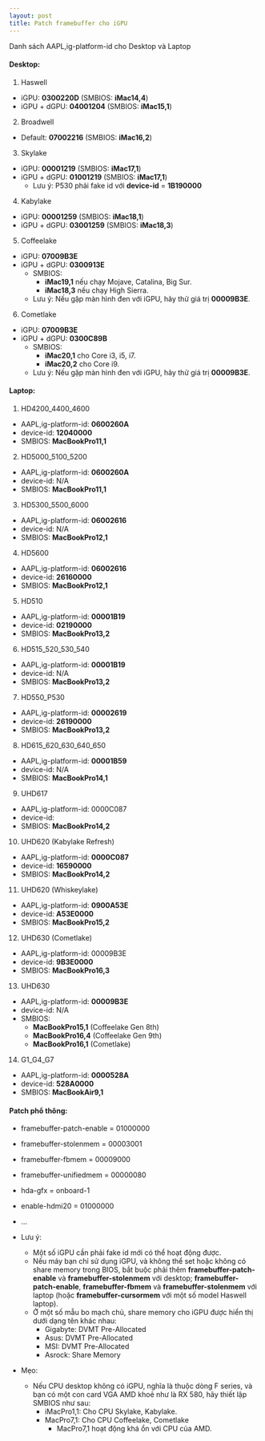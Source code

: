 ```yaml
---
layout: post
title: Patch framebuffer cho iGPU
---
```


Danh sách AAPL,ig-platform-id cho Desktop và Laptop

#### Desktop:
1. Haswell
- iGPU: **0300220D** (SMBIOS: **iMac14,4**)
- iGPU + dGPU: **04001204** (SMBIOS: **iMac15,1**)

2. Broadwell
- Default: **07002216** (SMBIOS: **iMac16,2**)

3. Skylake
- iGPU: **00001219** (SMBIOS: **iMac17,1**)
- iGPU + dGPU: **01001219** (SMBIOS: **iMac17,1**)
  - Lưu ý: P530 phải fake id với **device-id** = **1B190000**

4. Kabylake
- iGPU: **00001259** (SMBIOS: **iMac18,1**)
- iGPU + dGPU: **03001259** (SMBIOS: **iMac18,3**)

5. Coffeelake
- iGPU: **07009B3E**
- iGPU + dGPU: **0300913E**
  - SMBIOS:
    - **iMac19,1** nếu chạy Mojave, Catalina, Big Sur.
    - **iMac18,3** nếu chạy High Sierra.
  - Lưu ý: Nếu gặp màn hình đen với iGPU, hãy thử giá trị **00009B3E**.

6. Cometlake
- iGPU: **07009B3E**
- iGPU + dGPU: **0300C89B**
  - SMBIOS:
    - **iMac20,1** cho Core i3, i5, i7.
    - **iMac20,2** cho Core i9.
  - Lưu ý: Nếu gặp màn hình đen với iGPU, hãy thử giá trị **00009B3E**.

#### Laptop:

1. HD4200_4400_4600
  - AAPL,ig-platform-id: **0600260A**
  - device-id: **12040000**
  - SMBIOS: **MacBookPro11,1**

2. HD5000_5100_5200
  - AAPL,ig-platform-id: **0600260A**
  - device-id: N/A
  - SMBIOS: **MacBookPro11,1**

3. HD5300_5500_6000
  - AAPL,ig-platform-id: **06002616**
  - device-id: N/A
  - SMBIOS: **MacBookPro12,1**

4. HD5600
  - AAPL,ig-platform-id: **06002616**
  - device-id: **26160000**
  - SMBIOS: **MacBookPro12,1**

5. HD510
  - AAPL,ig-platform-id: **00001B19**
  - device-id: **02190000**
  - SMBIOS: **MacBookPro13,2**

6. HD515_520_530_540
  - AAPL,ig-platform-id: **00001B19**
  - device-id: N/A
  - SMBIOS: **MacBookPro13,2**

7. HD550_P530
  - AAPL,ig-platform-id: **00002619**
  - device-id: **26190000**
  - SMBIOS: **MacBookPro13,2**

8. HD615_620_630_640_650
  - AAPL,ig-platform-id: **00001B59**
  - device-id: N/A
  - SMBIOS: **MacBookPro14,1**

9. UHD617
  - AAPL,ig-platform-id: 0000C087
  - device-id:
  - SMBIOS: **MacBookPro14,2**

10. UHD620 (Kabylake Refresh)
  - AAPL,ig-platform-id: **0000C087**
  - device-id: **16590000**
  - SMBIOS: **MacBookPro14,2**

11. UHD620 (Whiskeylake)
  - AAPL,ig-platform-id: **0900A53E**
  - device-id: **A53E0000**
  - SMBIOS: **MacBookPro15,2**

12. UHD630 (Cometlake)
  - AAPL,ig-platform-id: 00009B3E
  - device-id: **9B3E0000**
  - SMBIOS: **MacBookPro16,3**

13. UHD630
  - AAPL,ig-platform-id: **00009B3E**
  - device-id: N/A
  - SMBIOS:
    - **MacBookPro15,1** (Coffeelake Gen 8th)
    - **MacBookPro16,4** (Coffeelake Gen 9th)
    - **MacBookPro16,1** (Cometlake)

14. G1_G4_G7
  - AAPL,ig-platform-id: **0000528A**
  - device-id: **528A0000**
  - SMBIOS: **MacBookAir9,1**

#### Patch phổ thông:
- framebuffer-patch-enable = 01000000
- framebuffer-stolenmem = 00003001
- framebuffer-fbmem = 00009000
- framebuffer-unifiedmem = 00000080
- hda-gfx = onboard-1
- enable-hdmi20 = 01000000
- ...

- Lưu ý:
  - Một số iGPU cần phải fake id mới có thể hoạt động được.
  - Nếu máy bạn chỉ sử dụng iGPU, và không thể set hoặc không có share memory trong BIOS, bắt buộc phải thêm **framebuffer-patch-enable** và **framebuffer-stolenmem** với desktop; **framebuffer-patch-enable**, **framebuffer-fbmem** và **framebuffer-stolenmem** với laptop (hoặc **framebuffer-cursormem** với một số model Haswell laptop).
  - Ở một số mẫu bo mạch chủ, share memory cho iGPU được hiển thị dưới dạng tên khác nhau:
    - Gigabyte: DVMT Pre-Allocated
    - Asus: DVMT Pre-Allocated
    - MSI: DVMT Pre-Allocated
    - Asrock: Share Memory
  
- Mẹo:
  - Nếu CPU desktop không có iGPU, nghĩa là thuộc dòng F series, và bạn có một con card VGA AMD khoẻ như là RX 580, hãy thiết lập SMBIOS như sau:
    - iMacPro1,1: Cho CPU Skylake, Kabylake.
    - MacPro7,1: Cho CPU Coffeelake, Cometlake 
      - MacPro7,1 hoạt động khá ổn với CPU của AMD.